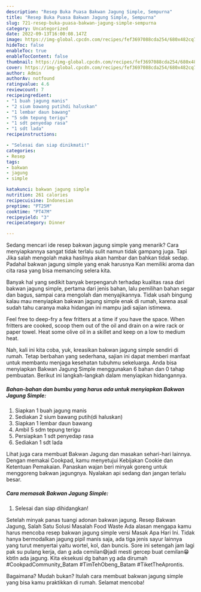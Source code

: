 ```yaml
---
description: "Resep Buka Puasa Bakwan Jagung Simple, Sempurna"
title: "Resep Buka Puasa Bakwan Jagung Simple, Sempurna"
slug: 721-resep-buka-puasa-bakwan-jagung-simple-sempurna
category: Uncategorized
date: 2022-09-13T16:00:08.147Z
image: https://img-global.cpcdn.com/recipes/fef3697088cda254/680x482cq70/bakwan-jagung-simple-foto-resep-utama.jpg
hideToc: false
enableToc: true
enableTocContent: false
thumbnail: https://img-global.cpcdn.com/recipes/fef3697088cda254/680x482cq70/bakwan-jagung-simple-foto-resep-utama.jpg
cover: https://img-global.cpcdn.com/recipes/fef3697088cda254/680x482cq70/bakwan-jagung-simple-foto-resep-utama.jpg
author: Admin
authorAv: notfound
ratingvalue: 4.6
reviewcount: 7
recipeingredient:
- "1 buah jagung manis"
- "2 sium bawang putihdi haluskan"
- "1 lembar daun bawang"
- "5 sdm tepung terigu"
- "1 sdt penyedap rasa"
- "1 sdt lada"
recipeinstructions:

- "Selesai dan siap dinikmati!"
categories:
- Resep
tags:
- bakwan
- jagung
- simple

katakunci: bakwan jagung simple 
nutrition: 261 calories
recipecuisine: Indonesian
preptime: "PT25M"
cooktime: "PT47M"
recipeyield: "3"
recipecategory: Dinner

---
```



Sedang mencari ide resep bakwan jagung simple yang menarik? Cara menyiapkannya sangat tidak terlalu sulit namun tidak gampang juga. Tapi Jika salah mengolah maka hasilnya akan hambar dan bahkan tidak sedap. Padahal bakwan jagung simple yang enak harusnya Kan memiliki aroma dan cita rasa yang bisa memancing selera kita.


Banyak hal yang sedikit banyak berpengaruh terhadap kualitas rasa dari bakwan jagung simple, pertama dari jenis bahan, lalu pemilihan bahan segar dan bagus, sampai cara mengolah dan menyajikannya. Tidak usah bingung kalau mau menyiapkan bakwan jagung simple enak di rumah, karena asal sudah tahu caranya maka hidangan ini mampu jadi sajian istimewa.

Feel free to deep-fry a few fritters at a time if you have the space. When fritters are cooked, scoop them out of the oil and drain on a wire rack or paper towel. Heat some olive oil in a skillet and keep on a low to medium heat.


Nah, kali ini kita coba, yuk, kreasikan bakwan jagung simple sendiri di rumah. Tetap berbahan yang sederhana, sajian ini dapat memberi manfaat untuk membantu menjaga kesehatan tubuhmu sekeluarga. Anda bisa menyiapkan Bakwan Jagung Simple menggunakan 6 bahan dan 0 tahap pembuatan. Berikut ini langkah-langkah dalam menyiapkan hidangannya.

<!--inarticleads1-->

##### Bahan-bahan dan bumbu yang harus ada untuk menyiapkan Bakwan Jagung Simple:

1. Siapkan 1 buah jagung manis
1. Sediakan 2 sium bawang putih(di haluskan)
1. Siapkan 1 lembar daun bawang
1. Ambil 5 sdm tepung terigu
1. Persiapkan 1 sdt penyedap rasa
1. Sediakan 1 sdt lada


Lihat juga cara membuat Bakwan Jagung dan masakan sehari-hari lainnya. Dengan memakai Cookpad, kamu menyetujui Kebijakan Cookie dan Ketentuan Pemakaian. Panaskan wajan beri minyak goreng untuk menggoreng bakwan jagungnya. Nyalakan api sedang dan jangan terlalu besar. 

<!--inarticleads2-->

##### Cara memasak Bakwan Jagung Simple:


1. Selesai dan siap dihidangkan!

Setelah minyak panas tuangi adonan bakwan jagung. Resep Bakwan Jagung, Salah Satu Solusi Masalah Food Waste Ada alasan mengapa kamu harus mencoba resep bakwan jagung simple versi Masak Apa Hari Ini. Tidak hanya bermodalkan jagung pipil manis saja, ada tiga jenis sayur lainnya yang turut menyertai yaitu wortel, kol, dan buncis. Sore ini setengah jam lagi pak su pulang kerja, dan g ada cemilan😅jadi mesti gercep buat cemilan😁 kbtln ada jagung. Kita eksekusi dg bahan yg ada dirumah #CookpadCommunity_Batam #TimTehObeng_Batam #TiketTheAprontis. 

Bagaimana? Mudah bukan? Itulah cara membuat bakwan jagung simple yang bisa kamu praktikkan di rumah. Selamat mencoba!
